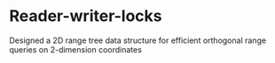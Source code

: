 # Reader-writer-locks
Designed a 2D range tree data structure for efficient orthogonal range queries on 2-dimension coordinates

